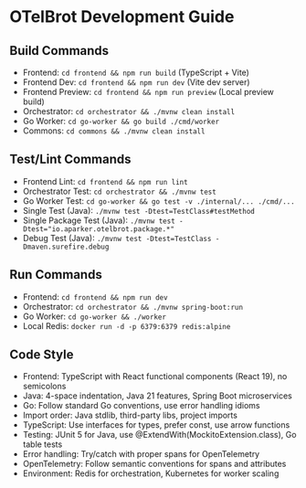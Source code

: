 # OTelBrot Development Guide

## Build Commands
- Frontend: `cd frontend && npm run build` (TypeScript + Vite)
- Frontend Dev: `cd frontend && npm run dev` (Vite dev server)
- Frontend Preview: `cd frontend && npm run preview` (Local preview build)
- Orchestrator: `cd orchestrator && ./mvnw clean install`
- Go Worker: `cd go-worker && go build ./cmd/worker`
- Commons: `cd commons && ./mvnw clean install`

## Test/Lint Commands
- Frontend Lint: `cd frontend && npm run lint`
- Orchestrator Test: `cd orchestrator && ./mvnw test`
- Go Worker Test: `cd go-worker && go test -v ./internal/... ./cmd/...`
- Single Test (Java): `./mvnw test -Dtest=TestClass#testMethod`
- Single Package Test (Java): `./mvnw test -Dtest="io.aparker.otelbrot.package.*"`
- Debug Test (Java): `./mvnw test -Dtest=TestClass -Dmaven.surefire.debug`

## Run Commands
- Frontend: `cd frontend && npm run dev`
- Orchestrator: `cd orchestrator && ./mvnw spring-boot:run`
- Go Worker: `cd go-worker && ./worker`
- Local Redis: `docker run -d -p 6379:6379 redis:alpine`

## Code Style
- Frontend: TypeScript with React functional components (React 19), no semicolons
- Java: 4-space indentation, Java 21 features, Spring Boot microservices
- Go: Follow standard Go conventions, use error handling idioms
- Import order: Java stdlib, third-party libs, project imports
- TypeScript: Use interfaces for types, prefer const, use arrow functions
- Testing: JUnit 5 for Java, use @ExtendWith(MockitoExtension.class), Go table tests
- Error handling: Try/catch with proper spans for OpenTelemetry
- OpenTelemetry: Follow semantic conventions for spans and attributes
- Environment: Redis for orchestration, Kubernetes for worker scaling